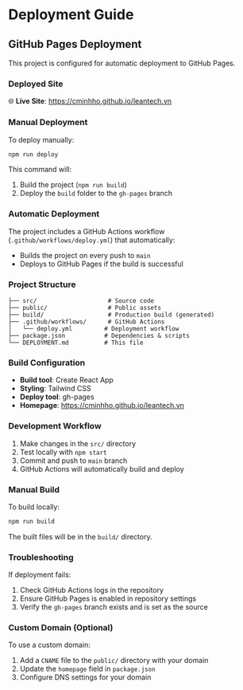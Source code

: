 # Deployment Guide

## GitHub Pages Deployment

This project is configured for automatic deployment to GitHub Pages.

### Deployed Site
🌐 **Live Site**: https://cminhho.github.io/leantech.vn

### Manual Deployment

To deploy manually:

```bash
npm run deploy
```

This command will:
1. Build the project (`npm run build`)
2. Deploy the `build` folder to the `gh-pages` branch

### Automatic Deployment

The project includes a GitHub Actions workflow (`.github/workflows/deploy.yml`) that automatically:
- Builds the project on every push to `main`
- Deploys to GitHub Pages if the build is successful

### Project Structure

```
├── src/                    # Source code
├── public/                 # Public assets
├── build/                  # Production build (generated)
├── .github/workflows/      # GitHub Actions
│   └── deploy.yml         # Deployment workflow
├── package.json           # Dependencies & scripts
└── DEPLOYMENT.md          # This file
```

### Build Configuration

- **Build tool**: Create React App
- **Styling**: Tailwind CSS
- **Deploy tool**: gh-pages
- **Homepage**: https://cminhho.github.io/leantech.vn

### Development Workflow

1. Make changes in the `src/` directory
2. Test locally with `npm start`
3. Commit and push to `main` branch
4. GitHub Actions will automatically build and deploy

### Manual Build

To build locally:

```bash
npm run build
```

The built files will be in the `build/` directory.

### Troubleshooting

If deployment fails:
1. Check GitHub Actions logs in the repository
2. Ensure GitHub Pages is enabled in repository settings
3. Verify the `gh-pages` branch exists and is set as the source

### Custom Domain (Optional)

To use a custom domain:
1. Add a `CNAME` file to the `public/` directory with your domain
2. Update the `homepage` field in `package.json`
3. Configure DNS settings for your domain 